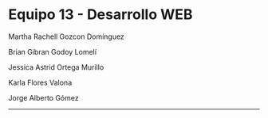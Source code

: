 # Equipo 13 - Desarrollo WEB


Martha Rachell Gozcon Domínguez

Brian Gibran Godoy Lomelí

Jessica Astrid Ortega Murillo

Karla Flores Valona

Jorge Alberto Gómez

-------------------------------------------------------

